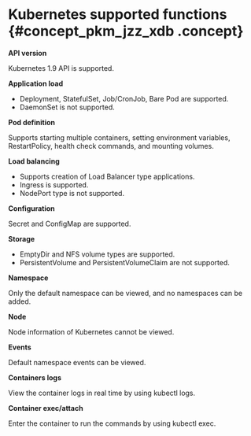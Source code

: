 # Kubernetes supported functions {#concept_pkm_jzz_xdb .concept}

**API version**

Kubernetes 1.9 API is supported.

**Application load**

-   Deployment, StatefulSet, Job/CronJob, Bare Pod are supported.
-   DaemonSet is not supported.

**Pod definition**

Supports starting multiple containers, setting environment variables, RestartPolicy, health check commands, and mounting volumes.

**Load balancing**

-   Supports creation of Load Balancer type applications.
-   Ingress is supported.
-   NodePort type is not supported.

**Configuration**

Secret and ConfigMap are supported.

**Storage**

-   EmptyDir and NFS volume types are supported.
-   PersistentVolume and PersistentVolumeClaim are not supported.

**Namespace**

Only the default namespace can be viewed, and no namespaces can be added.

**Node**

Node information of Kubernetes cannot be viewed.

**Events**

Default namespace events can be viewed.

**Containers logs**

View the container logs in real time by using kubectl logs.

**Container exec/attach**

Enter the container to run the commands by using kubectl exec.

